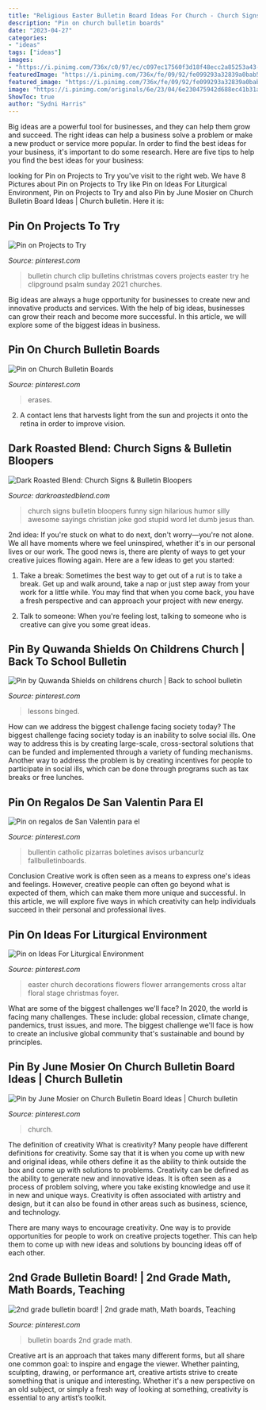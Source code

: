 ```yaml
---
title: "Religious Easter Bulletin Board Ideas For Church - Church Signs Bulletin Bloopers Funny Sign Hilarious Humor Silly Awesome Sayings Christian Joke God Stupid Word Let Dumb Jesus Than"
description: "Pin on church bulletin boards"
date: "2023-04-27"
categories:
- "ideas"
tags: ["ideas"]
images:
- "https://i.pinimg.com/736x/c0/97/ec/c097ec17560f3d18f48ecc2a85253a43--church-bulletin-boards-children-church.jpg"
featuredImage: "https://i.pinimg.com/736x/fe/09/92/fe099293a32839a0bab50f52e34c4850.jpg"
featured_image: "https://i.pinimg.com/736x/fe/09/92/fe099293a32839a0bab50f52e34c4850.jpg"
image: "https://i.pinimg.com/originals/6e/23/04/6e230475942d688ec41b31acaf428b5a.jpg"
ShowToc: true
author: "Sydni Harris"
---
```



Big ideas are a powerful tool for businesses, and they can help them grow and succeed. The right ideas can help a business solve a problem or make a new product or service more popular. In order to find the best ideas for your business, it's important to do some research. Here are five tips to help you find the best ideas for your business:

	

		
looking for Pin on Projects to Try you've visit to the right web. We have 8 Pictures about Pin on Projects to Try like Pin on Ideas For Liturgical Environment, Pin on Projects to Try and also Pin by June Mosier on Church Bulletin Board Ideas | Church bulletin. Here it is:
		
    
## Pin On Projects To Try

<img loading=lazy src="https://i.pinimg.com/736x/7a/4b/d3/7a4bd39cf1588a5585d96647db6cc9aa--cover-art-church-bulletins.jpg" onerror="this.onerror=null;this.src='https://tse3.mm.bing.net/th?id=OIP.UHX0OtKY7zFiYaDNzS5VYwHaHa&amp;pid=15.1';" alt="Pin on Projects to Try">

_Source: pinterest.com_

>bulletin church clip bulletins christmas covers projects easter try he clipground psalm sunday 2021 churches. 

	

Big ideas are always a huge opportunity for businesses to create new and innovative products and services. With the help of big ideas, businesses can grow their reach and become more successful. In this article, we will explore some of the biggest ideas in business.

    
## Pin On Church Bulletin Boards

<img loading=lazy src="https://i.pinimg.com/736x/48/c4/c6/48c4c660ebabcd969ed64f2419846e67.jpg" onerror="this.onerror=null;this.src='https://tse3.mm.bing.net/th?id=OIP.X6shB3B4Xia23VY0JA5KyAHaHZ&amp;pid=15.1';" alt="Pin on Church Bulletin Boards">

_Source: pinterest.com_

>erases. 

	

2. A contact lens that harvests light from the sun and projects it onto the retina in order to improve vision.

    
## Dark Roasted Blend: Church Signs &amp; Bulletin Bloopers

<img loading=lazy src="http://farm1.static.flickr.com/152/352449016_4ded27c1ee_o.jpg" onerror="this.onerror=null;this.src='https://tse2.mm.bing.net/th?id=OIP.ygM3urAbyK4KTd7IdRmDEQHaG3&amp;pid=15.1';" alt="Dark Roasted Blend: Church Signs &amp; Bulletin Bloopers">

_Source: darkroastedblend.com_

>church signs bulletin bloopers funny sign hilarious humor silly awesome sayings christian joke god stupid word let dumb jesus than. 

	

2nd idea:
If you're stuck on what to do next, don't worry—you're not alone. We all have moments where we feel uninspired, whether it's in our personal lives or our work. The good news is, there are plenty of ways to get your creative juices flowing again.
Here are a few ideas to get you started:

1. Take a break: Sometimes the best way to get out of a rut is to take a break. Get up and walk around, take a nap or just step away from your work for a little while. You may find that when you come back, you have a fresh perspective and can approach your project with new energy.

2. Talk to someone: When you're feeling lost, talking to someone who is creative can give you some great ideas.

    
## Pin By Quwanda Shields On Childrens Church | Back To School Bulletin

<img loading=lazy src="https://i.pinimg.com/736x/c0/97/ec/c097ec17560f3d18f48ecc2a85253a43--church-bulletin-boards-children-church.jpg" onerror="this.onerror=null;this.src='https://tse4.mm.bing.net/th?id=OIP.6qkQHmGH0nJ03ILjHscE5gHaLG&amp;pid=15.1';" alt="Pin by Quwanda Shields on childrens church | Back to school bulletin">

_Source: pinterest.com_

>lessons binged. 

	

How can we address the biggest challenge facing society today?
The biggest challenge facing society today is an inability to solve social ills. One way to address this is by creating large-scale, cross-sectoral solutions that can be funded and implemented through a variety of funding mechanisms. Another way to address the problem is by creating incentives for people to participate in social ills, which can be done through programs such as tax breaks or free lunches.

    
## Pin On Regalos De San Valentin Para El

<img loading=lazy src="https://i.pinimg.com/736x/fe/09/92/fe099293a32839a0bab50f52e34c4850.jpg" onerror="this.onerror=null;this.src='https://tse4.mm.bing.net/th?id=OIP.T6BWZzRZVh5-FfhS4j-RQwAAAA&amp;pid=15.1';" alt="Pin on regalos de San Valentin para el">

_Source: pinterest.com_

>bullentin catholic pizarras boletines avisos urbancurlz fallbulletinboards. 

	

Conclusion
Creative work is often seen as a means to express one's ideas and feelings. However, creative people can often go beyond what is expected of them, which can make them more unique and successful. In this article, we will explore five ways in which creativity can help individuals succeed in their personal and professional lives.

    
## Pin On Ideas For Liturgical Environment

<img loading=lazy src="https://i.pinimg.com/originals/86/23/30/862330a08e8976edf93cb39311e62d87.jpg" onerror="this.onerror=null;this.src='https://tse3.mm.bing.net/th?id=OIP.N-5a20g-HSTPaany019whAHaJ4&amp;pid=15.1';" alt="Pin on Ideas For Liturgical Environment">

_Source: pinterest.com_

>easter church decorations flowers flower arrangements cross altar floral stage christmas foyer. 

	

What are some of the biggest challenges we'll face?
In 2020, the world is facing many challenges. These include: global recession, climate change, pandemics, trust issues, and more. The biggest challenge we'll face is how to create an inclusive global community that's sustainable and bound by principles.

    
## Pin By June Mosier On Church Bulletin Board Ideas | Church Bulletin

<img loading=lazy src="https://i.pinimg.com/originals/c7/d1/67/c7d167cf4b58792675d8c7ad0bdb8667.jpg" onerror="this.onerror=null;this.src='https://tse4.mm.bing.net/th?id=OIP.LRrJlBklayKkuOWRyxo3AgHaJ4&amp;pid=15.1';" alt="Pin by June Mosier on Church Bulletin Board Ideas | Church bulletin">

_Source: pinterest.com_

>church. 

	

The definition of creativity
What is creativity? Many people have different definitions for creativity. Some say that it is when you come up with new and original ideas, while others define it as the ability to think outside the box and come up with solutions to problems.
Creativity can be defined as the ability to generate new and innovative ideas. It is often seen as a process of problem solving, where you take existing knowledge and use it in new and unique ways. Creativity is often associated with artistry and design, but it can also be found in other areas such as business, science, and technology.

There are many ways to encourage creativity. One way is to provide opportunities for people to work on creative projects together. This can help them to come up with new ideas and solutions by bouncing ideas off of each other.

    
## 2nd Grade Bulletin Board! | 2nd Grade Math, Math Boards, Teaching

<img loading=lazy src="https://i.pinimg.com/originals/6e/23/04/6e230475942d688ec41b31acaf428b5a.jpg" onerror="this.onerror=null;this.src='https://tse4.mm.bing.net/th?id=OIP.XRRfi2KqIluLsFQHCl9UuQHaJ4&amp;pid=15.1';" alt="2nd grade bulletin board! | 2nd grade math, Math boards, Teaching">

_Source: pinterest.com_

>bulletin boards 2nd grade math. 

	

Creative art is an approach that takes many different forms, but all share one common goal: to inspire and engage the viewer. Whether painting, sculpting, drawing, or performance art, creative artists strive to create something that is unique and interesting. Whether it's a new perspective on an old subject, or simply a fresh way of looking at something, creativity is essential to any artist’s toolkit.

